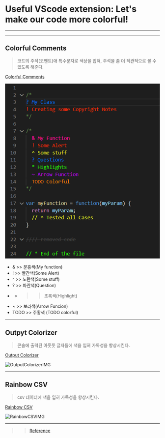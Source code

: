 # Useful VScode extension: Let's make our code more colorful!

---
---


## Colorful Comments


> 코드의 주석(코멘트)애 특수문자로 색상을 입혀, 주석을 좀 더 직관적으로 볼 수 있도록 해준다.

[Colorful Comments](https://marketplace.visualstudio.com/items?itemName=ParthR2031.colorful-comments)



![ColorfulCommentsIMG](https://raw.githubusercontent.com/Parth2031/Colorful-Comments/33457a4f1fe77822bee962d43c268825cc4afec8/Images/Colorful-Comments.png)



- & >> 분홍색(My function)
- ! >> 빨간색(Some Alert)
- ^ >> 노란색(Some stuff)
- ? >> 파란색(Question)
- * >> 초록색(Highlight)
- ~ >> 보라색(Arrow Funcion)
- TODO >> 주황색 (TODO colorful)



---

## Outpyt Colorizer


> 콘솔에 출력된 아웃풋 글자들에 색을 입혀 가독성을 향상시킨다.

[Output Colorizer](https://marketplace.visualstudio.com/items?itemName=IBM.output-colorizer)



![OutputColorizerIMG](https://raw.githubusercontent.com/IBM-Bluemix/vscode-log-output-colorizer/master/github-assets/screenshot-1.jpg)



---


## Rainbow CSV


> csv 데이터에 색을 입혀 가독성을 향상시킨다.

[Rainbow CSV](https://marketplace.visualstudio.com/items?itemName=mechatroner.rainbow-csv)



![RainbowCSVIMG](https://i.imgur.com/6eJqeUN.png)

---


>> [Reference](https://inpa.tistory.com/entry/VS-Code-%E2%8F%B1%EF%B8%8F-%EC%BD%94%EB%94%A9%EC%97%90-%EC%9C%A0%EC%9A%A9%ED%95%9C-%EB%8F%84%EA%B5%AC-%EC%B6%94%EC%B2%9C)








